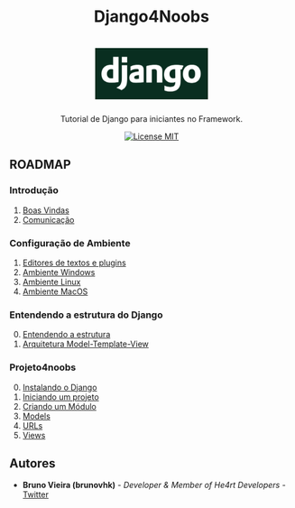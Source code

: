 <h1 align="center">Django4Noobs</h1>

<h1 align="center">
  <img src="./images/django.png" alt="Django" width="200">
</h1>

<p align="center">Tutorial de Django para iniciantes no Framework.</p>

<p align="center">
  <a href="https://opensource.org/licenses/MIT">
    <img src="https://img.shields.io/badge/License-MIT-blue.svg" alt="License MIT">
  </a>
</p>

## ROADMAP

### Introdução

1. [Boas Vindas](/1-Introducao/1-Boas-vindas.md)
2. [Comunicação](/1-Introducao/2-Comunicacao.md)

### Configuração de Ambiente

1. [Editores de textos e plugins](/2-Ambiente/1-Editores-e-plugins.md)
2. [Ambiente Windows](/2-Ambiente/2-Ambiente-windows.md)
3. [Ambiente Linux](/2-Ambiente/3-Ambiente-linux.md)
4. [Ambiente MacOS](/2-Ambiente/4-Ambiente-macos.md)

### Entendendo a estrutura do Django

0. [Entendendo a estrutura](/3-Entendendo%20a%20estrutura/00-Ciclo.md)
1. [Arquitetura Model-Template-View](/3-Entendendo%20a%20estrutura/01-MTV.md)

### Projeto4noobs

0. [Instalando o Django](/4-Iniciando%20um%20projeto/0-Instalando-o-Django.md)
1. [Iniciando um projeto](/4-Iniciando%20um%20projeto/1-Iniciando-um-projeto.md)
2. [Criando um Módulo](/4-Iniciando%20um%20projeto/2-Módulos.md)
3. [Models](/4-Iniciando%20um%20projeto/4-URLS.md)
4. [URLs](/4-Iniciando%20um%20projeto/5-Views.md)
5. [Views](/4-Iniciando%20um%20projeto/3-Models.md)

## Autores

- **Bruno Vieira (brunovhk)** - _Developer & Member of He4rt Developers_ - [Twitter](https://twitter.com/brunovhk)